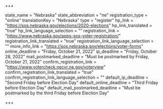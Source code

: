 +++

state_name = "Nebraska"
state_abbreviation = "ne"
registration_type = "online"
translationKey = "Nebraska"
type = "register"
hp_link = "https://sos.nebraska.gov/elections/2020-elections"
hp_link_translated = "true"
hp_link_language_selection = ""
registration_link = "https://www.nebraska.gov/apps-sos-voter-registration/"
registration_link_translated = "true"
registration_link_language_selection = ""
more_info_link = "https://sos.nebraska.gov/elections/voter-forms"
online_deadline = "Friday, October 21, 2022"
ip_deadline = "Friday, October 28, 2022"
mail_postmarked_deadline = "Must be postmarked by Friday, October 21, 2022"
confirm_registration_link = "https://www.votercheck.necvr.ne.gov/voterview"
confirm_registration_link_translated = "true"
confirm_registration_link_language_selection = ""
default_ip_deadline = "Second Friday before Election Day"
default_online_deadline = "Third Friday before Election Day"
default_mail_postmarked_deadline = "Must be postmarked by the third Friday before Election Day"

+++